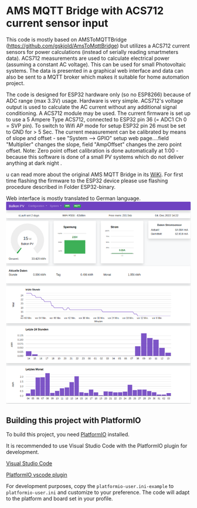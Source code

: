 # AMS MQTT Bridge with ACS712 current sensor input
This code is mostly based on AMSToMQTTBridge (https://github.com/gskjold/AmsToMqttBridge) but utilizes a ACS712 current sensors for power calculations (instead of serially reading smartmeters data). ACS712 measurements are used to calculate electrical power (assuming a constant AC voltage). 
This can be used for small Photovoltaic systems. The data is presented in a graphical web interface and data can also be sent to a MQTT broker which makes it suitable for home automation project. 

The code is designed for ESP32 hardware only (so no ESP8266) because of ADC range (max 3.3V) usage. 
Hardware is very simple. 
ACS712's voltage output is used to calculate the AC current without any additional signal conditioning.
A ACS712 module may be used.
The current firmware is set up to use a 5 Ampere Type ACS712, connected to ESP32 pin 36 (= ADC1 Ch 0 = SVP pin). To switch to Wifi AP mode for setup ESP32 pin 26 must be set to GND for > 5 Sec. 
The current measurement can be calibrated by means of slope and offset - see "System --> GPIO" setup web page....field "Multiplier" changes the slope, field "AmpOffset" changes the zero point offset. 
Note: Zero point offset calibration is done automatically at 1:00 - because this software is done of a small PV systems which do not deliver anything at dark night .

u can read more about the original AMS MQTT Bridge in its [WiKi](https://github.com/gskjold/AmsToMqttBridge/wiki). 
For first time flashing the firmware to the ESP32 device please use flashing procedure described in Folder ESP32-binary.

Web interface is mostly translated to German language.
<img src="webui.png">


## Building this project with PlatformIO
To build this project, you need [PlatformIO](https://platformio.org/) installed.

It is recommended to use Visual Studio Code with the PlatformIO plugin for development.

[Visual Studio Code](https://code.visualstudio.com/download)

[PlatformIO vscode plugin](https://platformio.org/install/ide?install=vscode) 

For development purposes, copy the ```platformio-user.ini-example``` to ```platformio-user.ini``` and customize to your preference. The code will adapt to the platform and board set in your profile.

